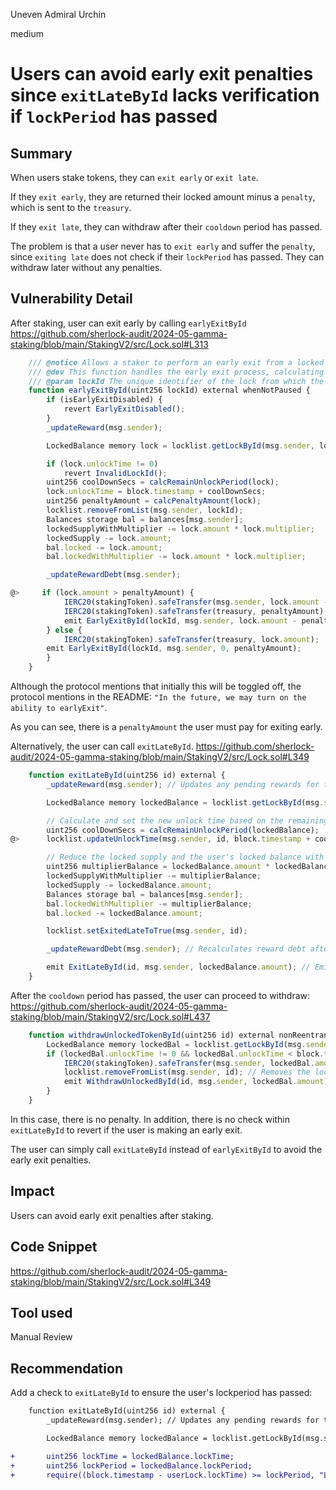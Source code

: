 Uneven Admiral Urchin

medium

# Users can avoid early exit penalties since `exitLateById` lacks verification if `lockPeriod` has passed

## Summary
When users stake tokens, they can `exit early` or `exit late`.

If they `exit early`, they are returned their locked amount minus a `penalty`, which is sent to the `treasury`.

If they `exit late`, they can withdraw after their `cooldown` period has passed.

The problem is that a user never has to `exit early` and suffer the `penalty`, since `exiting late` does not check if their `lockPeriod` has passed. They can withdraw later without any penalties.

## Vulnerability Detail

After staking, user can exit early by calling `earlyExitById`
https://github.com/sherlock-audit/2024-05-gamma-staking/blob/main/StakingV2/src/Lock.sol#L313
```javascript
    /// @notice Allows a staker to perform an early exit from a locked position using the specified lock ID.
    /// @dev This function handles the early exit process, calculating penalties, updating balances, and transferring funds.
    /// @param lockId The unique identifier of the lock from which the user wishes to exit early.
    function earlyExitById(uint256 lockId) external whenNotPaused {
        if (isEarlyExitDisabled) {
            revert EarlyExitDisabled();
        }
        _updateReward(msg.sender);

        LockedBalance memory lock = locklist.getLockById(msg.sender, lockId);

        if (lock.unlockTime != 0)
            revert InvalidLockId();
        uint256 coolDownSecs = calcRemainUnlockPeriod(lock);
        lock.unlockTime = block.timestamp + coolDownSecs;
        uint256 penaltyAmount = calcPenaltyAmount(lock);
        locklist.removeFromList(msg.sender, lockId);
        Balances storage bal = balances[msg.sender];
        lockedSupplyWithMultiplier -= lock.amount * lock.multiplier;
        lockedSupply -= lock.amount;
        bal.locked -= lock.amount;
        bal.lockedWithMultiplier -= lock.amount * lock.multiplier;

        _updateRewardDebt(msg.sender);

@>     if (lock.amount > penaltyAmount) {
            IERC20(stakingToken).safeTransfer(msg.sender, lock.amount - penaltyAmount);
            IERC20(stakingToken).safeTransfer(treasury, penaltyAmount);
            emit EarlyExitById(lockId, msg.sender, lock.amount - penaltyAmount, penaltyAmount);
        } else {
            IERC20(stakingToken).safeTransfer(treasury, lock.amount);
        emit EarlyExitById(lockId, msg.sender, 0, penaltyAmount);
        }
    }
```

Although the protocol mentions that initially this will be toggled off, the protocol mentions in the README: `"In the future, we may turn on the ability to earlyExit"`.

As you can see, there is a `penaltyAmount` the user must pay for exiting early.

Alternatively, the user can call `exitLateById`.
https://github.com/sherlock-audit/2024-05-gamma-staking/blob/main/StakingV2/src/Lock.sol#L349
```javascript
    function exitLateById(uint256 id) external {
        _updateReward(msg.sender); // Updates any pending rewards for the caller before proceeding.

        LockedBalance memory lockedBalance = locklist.getLockById(msg.sender, id); // Retrieves the lock details from the lock list as a storage reference to modify.

        // Calculate and set the new unlock time based on the remaining cooldown period.
        uint256 coolDownSecs = calcRemainUnlockPeriod(lockedBalance);
@>      locklist.updateUnlockTime(msg.sender, id, block.timestamp + coolDownSecs);

        // Reduce the locked supply and the user's locked balance with and without multiplier.
        uint256 multiplierBalance = lockedBalance.amount * lockedBalance.multiplier;
        lockedSupplyWithMultiplier -= multiplierBalance;
        lockedSupply -= lockedBalance.amount;
        Balances storage bal = balances[msg.sender];
        bal.lockedWithMultiplier -= multiplierBalance;
        bal.locked -= lockedBalance.amount;

        locklist.setExitedLateToTrue(msg.sender, id);

        _updateRewardDebt(msg.sender); // Recalculates reward debt after changing the locked balance.

        emit ExitLateById(id, msg.sender, lockedBalance.amount); // Emits an event logging the details of the late exit.
    }
```

After the `cooldown` period has passed, the user can proceed to withdraw:
https://github.com/sherlock-audit/2024-05-gamma-staking/blob/main/StakingV2/src/Lock.sol#L437
```javascript
    function withdrawUnlockedTokenById(uint256 id) external nonReentrant {
        LockedBalance memory lockedBal = locklist.getLockById(msg.sender, id); // Retrieves the lock details for the specified ID.
        if (lockedBal.unlockTime != 0 && lockedBal.unlockTime < block.timestamp) {
            IERC20(stakingToken).safeTransfer(msg.sender, lockedBal.amount); // Transfers the unlocked amount to the user.
            locklist.removeFromList(msg.sender, id); // Removes the lock from the lock list.
            emit WithdrawUnlockedById(id, msg.sender, lockedBal.amount); // Emits an event logging the withdrawal of the unlocked tokens.
        }
    }
```

In this case, there is no penalty. In addition, there is no check within `exitLateById` to revert if the user is making an early exit.

The user can simply call `exitLateById` instead of `earlyExitById` to avoid the early exit penalties.

## Impact
Users can avoid early exit penalties after staking.

## Code Snippet
https://github.com/sherlock-audit/2024-05-gamma-staking/blob/main/StakingV2/src/Lock.sol#L349

## Tool used
Manual Review

## Recommendation
Add a check to `exitLateById` to ensure the user's lockperiod has passed:

```diff
    function exitLateById(uint256 id) external {
        _updateReward(msg.sender); // Updates any pending rewards for the caller before proceeding.

        LockedBalance memory lockedBalance = locklist.getLockById(msg.sender, id); // Retrieves the lock details from the lock list as a storage reference to modify.

+       uint256 lockTime = lockedBalance.lockTime;
+       uint256 lockPeriod = lockedBalance.lockPeriod;
+       require((block.timestamp - userLock.lockTime) >= lockPeriod, "Lock period has not yet passed");
```